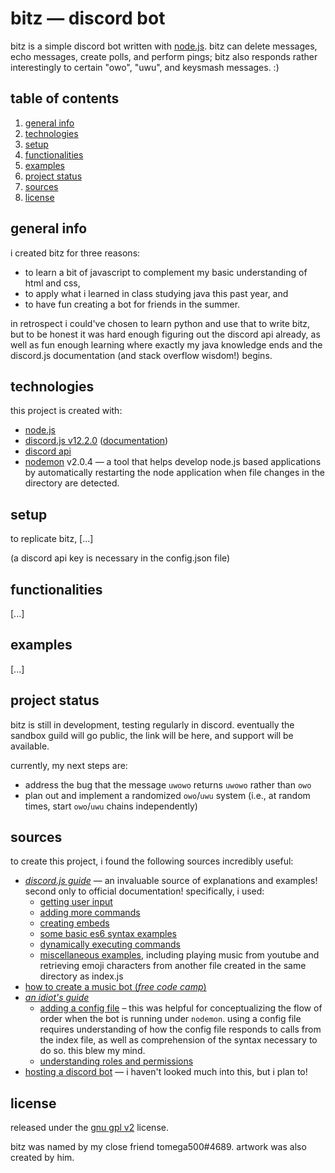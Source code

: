 # bitz — discord bot
bitz is a simple discord bot written with [node.js](https://nodejs.org/en/). bitz can delete messages, echo messages, create polls, and perform pings; bitz also responds rather interestingly to certain "owo", "uwu", and keysmash messages. :)

## table of contents
1. [general info](#general-info)
2. [technologies](#technologies)
3. [setup](#setup)
4. [functionalities](#functionalities)
5. [examples](#examples)
6. [project status](#project-status)
7. [sources](#sources)
8. [license](#license)

## general info
i created bitz for three reasons: 
* to learn a bit of javascript to complement my basic understanding of html and css, 
* to apply what i learned in class studying java this past year, and 
* to have fun creating a bot for friends in the summer. 

in retrospect i could've chosen to learn python and use that to write bitz, but to be honest it was hard enough figuring out the discord api already, as well as fun enough learning where exactly my java knowledge ends and the discord.js documentation (and stack overflow wisdom!) begins.

## technologies
this project is created with: 
* [node.js](https://nodejs.org/en/)
* [discord.js v12.2.0](https://discord.js.org/#/) ([documentation](https://discordjs-fork.readthedocs.io/en/latest/index.html))
* [discord api](https://discord.com/developers/docs/intro) 
* [nodemon](https://www.npmjs.com/package/nodemon) v2.0.4 — a tool that helps develop node.js based applications by automatically restarting the node application when file changes in the directory are detected.

## setup
to replicate bitz, [...]

(a discord api key is necessary in the config.json file)

## functionalities
[...]

## examples
[...]

## project status
bitz is still in development, testing regularly in discord. eventually the sandbox guild will go public, the link will be here, and support will be available. 

currently, my next steps are: 
* address the bug that the message `uwowo` returns `uwowo` rather than `owo` 
* plan out and implement a randomized `owo`/`uwu` system (i.e., at random times, start `owo`/`uwu` chains independently)

## sources
to create this project, i found the following sources incredibly useful: 
* [*discord.js guide*](https://discordjs.guide/) — an invaluable source of explanations and examples! second only to official documentation! specifically, i used:
  + [getting user input](https://discordjs.guide/creating-your-bot/commands-with-user-input.html#basic-arguments)
  + [adding more commands](https://discordjs.guide/creating-your-bot/adding-more-commands.html)
  + [creating embeds](https://discordjs.guide/popular-topics/embeds.html#embed-preview)
  - [some basic es6 syntax examples](https://discordjs.guide/additional-info/es6-syntax.html#template-literals)
  - [dynamically executing commands](https://discordjs.guide/command-handling/dynamic-commands.html#dynamically-executing-commands)
  - [miscellaneous examples](https://discordjs.guide/popular-topics/miscellaneous-examples.html#play-music-from-youtube), including playing music from youtube and retrieving emoji characters from another file created in the same directory as index.js  
* [how to create a music bot (*free code camp*)](https://www.freecodecamp.org/news/how-to-create-a-music-bot-using-discord-js-4436f5f3f0f8/)
* [*an idiot's guide*](https://anidiots.guide/)
  + [adding a config file](https://anidiots.guide/first-bot/adding-a-config-file) – this was helpful for conceptualizing the flow of order when the bot is running under `nodemon`. using a config file requires understanding of how the config file responds to calls from the index file, as well as comprehension of the syntax necessary to do so. this blew my mind. 
  + [understanding roles and permissions](https://anidiots.guide/understanding/roles)
* [hosting a discord bot](https://www.writebots.com/discord-bot-hosting/#Glitch) — i haven't looked much into this, but i plan to!

## license
released under the [gnu gpl v2](https://www.gnu.org/licenses/old-licenses/gpl-2.0.en.html) license.

bitz was named by my close friend tomega500#4689. artwork was also created by him. 
